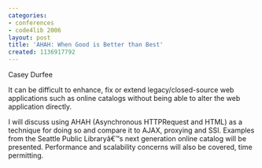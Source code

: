 ```yaml
---
categories:
- conferences
- code4lib 2006
layout: post
title: 'AHAH: When Good is Better than Best'
created: 1136917792
---
```

Casey Durfee

It can be difficult to enhance, fix or extend legacy/closed-source web applications such as online catalogs without being able to alter the web application directly.

I will discuss using AHAH (Asynchronous HTTPRequest and HTML) as a technique for doing so and compare it to AJAX, proxying and SSI. Examples from the Seattle Public Libraryâ€™s next generation online catalog will be presented. Performance and scalability concerns will also be covered, time permitting.

